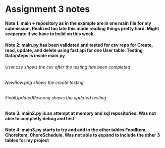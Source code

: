 # Assignment 3 notes
#### Note 1: main + repository as in the example are in one main file for my submission. Realized too late this made reading things pretty hard. Might seaperate if we have to build on this week
#### Note 2: main.py has been validated and tested for csv repo for Create, read, update, and delete using fast api for one User table. Testing Data/steps is inside main.py
###### User.csv shows the csv after the testing has been completed
###### NewRow.png shows the create testing
###### FinalUpdatedRow.png shows the updated testing
#### Note 3: main2.py is an attempt at memory and sql repositories. Was not able to completly debug and test
#### Note 4: main3.py starts to try and add in the other tables FoodItem, ChoreItem, ChoreSchedule. Was not able to expand to include the other 3 tables for my project
